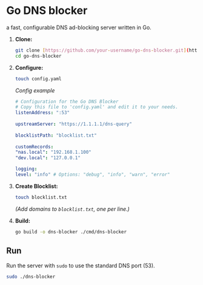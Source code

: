# Go DNS blocker

a fast, configurable DNS ad-blocking server written in Go.

1.  **Clone:**
    ```bash
    git clone [https://github.com/your-username/go-dns-blocker.git](https://github.com/your-username/go-dns-blocker.git)
    cd go-dns-blocker
    ```

2.  **Configure:**
    ```bash
    touch config.yaml
    ```
    *Config example*
    ```yaml
    # Configuration for the Go DNS Blocker
    # Copy this file to 'config.yaml' and edit it to your needs.
    listenAddress: ":53"
  
    upstreamServer: "https://1.1.1.1/dns-query"
  
    blocklistPath: "blocklist.txt"
  
    customRecords:
    "nas.local": "192.168.1.100"
    "dev.local": "127.0.0.1"
    
    logging:
    level: "info" # Options: "debug", "info", "warn", "error"
    ```

3.  **Create Blocklist:**
    ```bash
    touch blocklist.txt
    ```
    *(Add domains to `blocklist.txt`, one per line.)*

4.  **Build:**
    ```bash
    go build -o dns-blocker ./cmd/dns-blocker
    ```

## Run

Run the server with `sudo` to use the standard DNS port (53).

```bash
sudo ./dns-blocker
